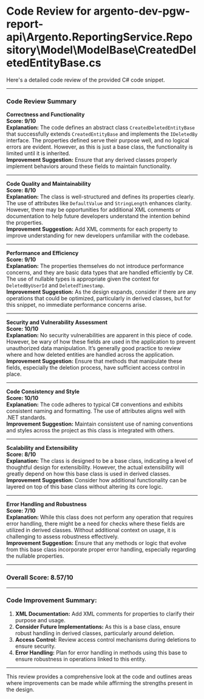 # Code Review for argento-dev-pgw-report-api\Argento.ReportingService.Repository\Model\ModelBase\CreatedDeletedEntityBase.cs

Here's a detailed code review of the provided C# code snippet.

---

### Code Review Summary

**Correctness and Functionality**  
**Score: 9/10**  
**Explanation:** The code defines an abstract class `CreatedDeletedEntityBase` that successfully extends `CreatedEntityBase` and implements the `IDeletedBy` interface. The properties defined serve their purpose well, and no logical errors are evident. However, as this is just a base class, the functionality is limited until it is inherited.  
**Improvement Suggestion:** Ensure that any derived classes properly implement behaviors around these fields to maintain functionality.

---

**Code Quality and Maintainability**  
**Score: 8/10**  
**Explanation:** The class is well-structured and defines its properties clearly. The use of attributes like `DefaultValue` and `StringLength` enhances clarity. However, there may be opportunities for additional XML comments or documentation to help future developers understand the intention behind the properties.  
**Improvement Suggestion:** Add XML comments for each property to improve understanding for new developers unfamiliar with the codebase.

---

**Performance and Efficiency**  
**Score: 9/10**  
**Explanation:** The properties themselves do not introduce performance concerns, and they are basic data types that are handled efficiently by C#. The use of nullable types is appropriate given the context for `DeletedByUserId` and `DeletedTimestamp`.  
**Improvement Suggestion:** As the design expands, consider if there are any operations that could be optimized, particularly in derived classes, but for this snippet, no immediate performance concerns arise.

---

**Security and Vulnerability Assessment**  
**Score: 10/10**  
**Explanation:** No security vulnerabilities are apparent in this piece of code. However, be wary of how these fields are used in the application to prevent unauthorized data manipulation. It’s generally good practice to review where and how deleted entities are handled across the application.  
**Improvement Suggestion:** Ensure that methods that manipulate these fields, especially the deletion process, have sufficient access control in place.

---

**Code Consistency and Style**  
**Score: 10/10**  
**Explanation:** The code adheres to typical C# conventions and exhibits consistent naming and formatting. The use of attributes aligns well with .NET standards.  
**Improvement Suggestion:** Maintain consistent use of naming conventions and styles across the project as this class is integrated with others.

---

**Scalability and Extensibility**  
**Score: 8/10**  
**Explanation:** The class is designed to be a base class, indicating a level of thoughtful design for extensibility. However, the actual extensibility will greatly depend on how this base class is used in derived classes.  
**Improvement Suggestion:** Consider how additional functionality can be layered on top of this base class without altering its core logic.

---

**Error Handling and Robustness**  
**Score: 7/10**  
**Explanation:** While this class does not perform any operation that requires error handling, there might be a need for checks where these fields are utilized in derived classes. Without additional context on usage, it is challenging to assess robustness effectively.  
**Improvement Suggestion:** Ensure that any methods or logic that evolve from this base class incorporate proper error handling, especially regarding the nullable properties.

---

### Overall Score: 8.57/10

---

### Code Improvement Summary:
1. **XML Documentation:** Add XML comments for properties to clarify their purpose and usage.
2. **Consider Future Implementations:** As this is a base class, ensure robust handling in derived classes, particularly around deletion.
3. **Access Control:** Review access control mechanisms during deletions to ensure security.
4. **Error Handling:** Plan for error handling in methods using this base to ensure robustness in operations linked to this entity.

--- 

This review provides a comprehensive look at the code and outlines areas where improvements can be made while affirming the strengths present in the design.